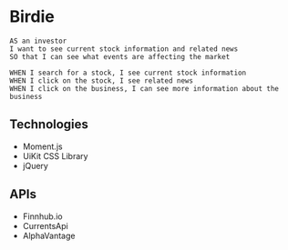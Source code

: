 # Birdie

```
AS an investor
I want to see current stock information and related news
SO that I can see what events are affecting the market
```
```
WHEN I search for a stock, I see current stock information
WHEN I click on the stock, I see related news
WHEN I click on the business, I can see more information about the business
```
## Technologies

* Moment.js
* UiKit CSS Library
* jQuery

## APIs

* Finnhub.io
* CurrentsApi
* AlphaVantage

